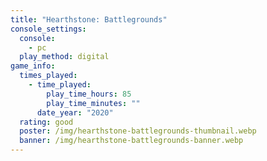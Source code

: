 ```yaml
---
title: "Hearthstone: Battlegrounds"
console_settings:
  console:
    - pc
  play_method: digital
game_info:
  times_played:
    - time_played:
        play_time_hours: 85
        play_time_minutes: ""
      date_year: "2020"
  rating: good
  poster: /img/hearthstone-battlegrounds-thumbnail.webp
  banner: /img/hearthstone-battlegrounds-banner.webp
---
```

